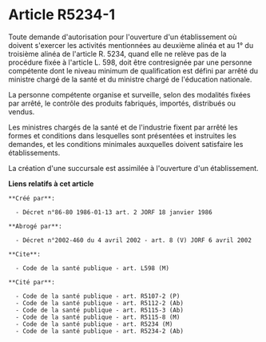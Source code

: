 # Article R5234-1

Toute demande d'autorisation pour l'ouverture d'un établissement où doivent s'exercer les activités mentionnées au deuxième
alinéa et au 1° du troisième alinéa de l'article R. 5234, quand elle ne relève pas de la procédure fixée à l'article L. 598,
doit être contresignée par une personne compétente dont le niveau minimum de qualification est défini par arrêté du ministre
chargé de la santé et du ministre chargé de l'éducation nationale.

La personne compétente organise et surveille, selon des modalités fixées par arrêté, le contrôle des produits fabriqués,
importés, distribués ou vendus.

Les ministres chargés de la santé et de l'industrie fixent par arrêté les formes et conditions dans lesquelles sont
présentées et instruites les demandes, et les conditions minimales auxquelles doivent satisfaire les établissements.

La création d'une succursale est assimilée à l'ouverture d'un établissement.

**Liens relatifs à cet article**

	**Créé par**:

	  - Décret n°86-80 1986-01-13 art. 2 JORF 18 janvier 1986

	**Abrogé par**:

	  - Décret n°2002-460 du 4 avril 2002 - art. 8 (V) JORF 6 avril 2002

	**Cite**:

	  - Code de la santé publique - art. L598 (M)

	**Cité par**:

	  - Code de la santé publique - art. R5107-2 (P)
	  - Code de la santé publique - art. R5112-2 (Ab)
	  - Code de la santé publique - art. R5115-3 (Ab)
	  - Code de la santé publique - art. R5115-8 (M)
	  - Code de la santé publique - art. R5234 (M)
	  - Code de la santé publique - art. R5234-2 (Ab)

